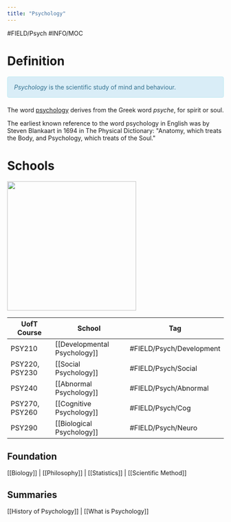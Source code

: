 ```yaml
---
title: "Psychology"
---
```


#FIELD/Psych #INFO/MOC 

# Definition

<div style="padding: 15px; border: 1px solid transparent; border-color: transparent; margin-bottom: 20px; border-radius: 4px; color: #31708f; background-color: #d9edf7; border-color: #bce8f1;">
<em>Psychology</em> is the scientific study of mind and behaviour.
</div>


The word [psychology](https://en.wikipedia.org/wiki/Psychology) derives from the Greek word *psyche*, for spirit or soul. 

The earliest known reference to the word psychology in English was by Steven Blankaart in 1694 in The Physical Dictionary: "Anatomy, which treats the Body, and Psychology, which treats of the Soul."

# Schools

<img src="https://s3-us-west-2.amazonaws.com/courses-images/wp-content/uploads/sites/1509/2017/02/17032857/Screen-Shot-2017-02-16-at-4.42.25-PM.png" width="300">


| UofT Course | School                       | Tag                      |
|-------------|------------------------------|--------------------------|
| PSY210      | [[Developmental Psychology]] | #FIELD/Psych/Development |
| PSY220, PSY230      | [[Social Psychology]]        | #FIELD/Psych/Social      |
| PSY240      | [[Abnormal Psychology]]      | #FIELD/Psych/Abnormal    |
| PSY270, PSY260      | [[Cognitive Psychology]]     | #FIELD/Psych/Cog         |
| PSY290      | [[Biological Psychology]]          | #FIELD/Psych/Neuro       |

## Foundation

[[Biology]] | [[Philosophy]] | [[Statistics]] | [[Scientific Method]]

## Summaries

[[History of Psychology]] | [[What is Psychology]]

